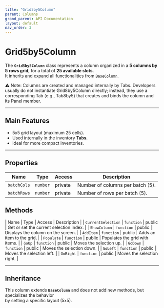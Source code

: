 ```yaml
---
title: "Grid5by5Column"
parent: Columns
grand_parent: API Documentation
layout: default
nav_order: 3
---
```


# Grid5by5Column

The **`Grid5by5Column`** class represents a column organized in a **5 columns by 5 rows grid**, for a total of **25 available slots**.  
It inherits and expand all functionalities from [`BaseColumn`](BaseColumn.md).

⚠️ Note: Columns are created and managed internally by Tabs. Developers usually do not instantiate Grid8by5Column directly; instead, they use a corresponding Tab (e.g., Tab8by5) that creates and binds the column and its Panel member.

---

## Main Features

- 5x5 grid layout (maximum 25 cells).  
- Used internally in the inventory **Tabs**.  
- Ideal for more compact inventories.

---

## Properties

| Name | Type | Access | Description |
|------|------|--------|-------------|
| `batchCols` | `number` | private | Number of columns per batch (5). |
| `batchRows` | `number` | private | Number of rows per batch (5). |

## Methods

| Name | Type | Access | Description |
| `CurrentSelection` | `function` | public | Get or set the current selection index. |
| `ShowColumn` | `function` | public | Displays the column on the screen. |
| `AddItem` | `function` | public | Adds an item to the grid. |
| `Populate` | `function` | public | Populates the grid with items. |
| `GoUp` | `function` | public | Moves the selection up. |
| `GoDown` | `function` | public | Moves the selection down. |
| `GoLeft` | `function` | public | Moves the selection left. |
| `GoRight` | `function` | public | Moves the selection right. |

---

## Inheritance

This column extends **`BaseColumn`** and does not add new methods, but specializes the behavior  
by setting a specific layout (5x5).